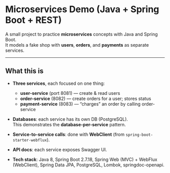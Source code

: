 # Microservices Demo (Java + Spring Boot + REST)

A small project to practice **microservices** concepts with Java and Spring Boot.  
It models a fake shop with **users**, **orders**, and **payments** as separate services.

---

## What this is

- **Three services**, each focused on one thing:
  - **user-service** (port 8081) — create & read users
  - **order-service** (8082) — create orders for a user; stores status
  - **payment-service** (8083) — “charges” an order by calling order-service

- **Databases**: each service has its own DB (PostgreSQL).  
  This demonstrates the **database-per-service** pattern.

- **Service-to-service calls**: done with **WebClient** (from `spring-boot-starter-webflux`).

- **API docs**: each service exposes Swagger UI.

- **Tech stack**: Java 8, Spring Boot 2.7.18, Spring Web (MVC) + WebFlux (WebClient), Spring Data JPA, PostgreSQL, Lombok, springdoc-openapi.